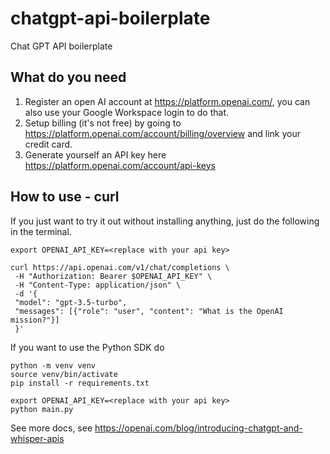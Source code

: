 # chatgpt-api-boilerplate

Chat GPT API boilerplate

## What do you need
1. Register an open AI account at https://platform.openai.com/, you can also use your Google Workspace login to do that.
1. Setup billing (it's not free) by going to https://platform.openai.com/account/billing/overview and link your credit card.
1. Generate yourself an API key here https://platform.openai.com/account/api-keys

## How to use - curl
If you just want to try it out without installing anything, just do the following in the terminal. 
```
export OPENAI_API_KEY=<replace with your api key>

curl https://api.openai.com/v1/chat/completions \
 -H "Authorization: Bearer $OPENAI_API_KEY" \
 -H "Content-Type: application/json" \
 -d '{
 "model": "gpt-3.5-turbo",
 "messages": [{"role": "user", "content": "What is the OpenAI mission?"}] 
 }'
```

If you want to use the Python SDK do
```
python -m venv venv
source venv/bin/activate
pip install -r requirements.txt

export OPENAI_API_KEY=<replace with your api key>
python main.py
```

See more docs, see https://openai.com/blog/introducing-chatgpt-and-whisper-apis
